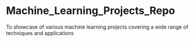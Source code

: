 # Machine_Learning_Projects_Repo
To showcase of various machine learning projects covering a wide range of techniques and applications

